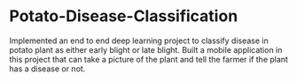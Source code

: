 # Potato-Disease-Classification
Implemented an end to end deep learning project to classify disease in potato plant as either early blight or late blight. Built a mobile application in this project that can take a picture of the plant and tell the farmer if the plant has a disease or not.
